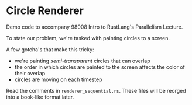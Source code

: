 # Circle Renderer

Demo code to accompany 98008 Intro to RustLang's Parallelism Lecture.

To state our problem, we're tasked with painting circles to a screen.

A few gotcha's that make this tricky:
* we're painting _semi-transparent_ circles that can overlap
* the order in which circles are painted to the screen affects the color of their overlap
* circles are moving on each timestep

Read the comments in `renderer_sequential.rs`. These files will be reorged into a book-like format later.